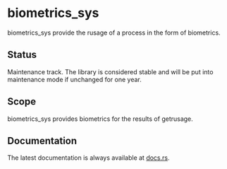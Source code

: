 biometrics_sys
==============

biometrics_sys provide the rusage of a process in the form of biometrics.

Status
------

Maintenance track.  The library is considered stable and will be put into maintenance mode if unchanged for one year.

Scope
-----

biometrics_sys provides biometrics for the results of getrusage.

Documentation
-------------

The latest documentation is always available at [docs.rs](https://docs.rs/biometrics_sys/latest/biometrics_sys/).
